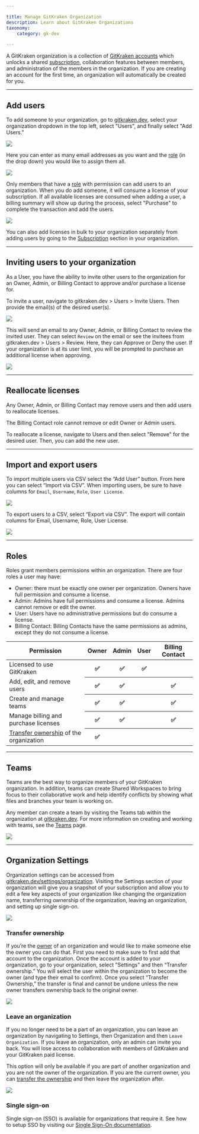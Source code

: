 ```yaml
---

title: Manage GitKraken Organization
description: Learn about GitKraken Organizations
taxonomy:
    category: gk-dev
    
---
```


A GitKraken organization is a collection of [GitKraken accounts](/gk-dev/gk-dev-account/) which unlocks a shared [subscription](/gk-dev/gk-dev-subscription/), collaboration features between members, and administration of the members in the organization. If you are creating an account for the first time, an organization will automatically be created for you.

***

## Add users

To add someone to your organization, go to [gitkraken.dev](https://gitkraken.dev/), select your organization dropdown in the top left, select "Users", and finally select "Add Users." 

<img src="/wp-content/uploads/gk-dev-add-user.png" srcset="/wp-content/uploads/gk-dev-add-user@2x.png" class="img-responsive center img-bordered">

Here you can enter as many email addresses as you want and the [role](/gk-dev/gk-dev-organization/#roles) (in the drop down) you would like to assign them all. 

<img src="/wp-content/uploads/gk-dev-add-user-modal.png" class="img-responsive center img-bordered">

Only members that have a [role](/gk-dev/gk-dev-organization/#roles) with permission can add users to an organization. When you do add someone, it will consume a license of your subscription. If all available licenses are consumed when adding a user, a billing summary will show up during the process, select "Purchase" to complete the transaction and add the users.

<img src="/wp-content/uploads/gk-dev-add-user-modal-2.png" class="img-responsive center img-bordered">

You can also add licenses in bulk to your organization separately from adding users by going to the [Subscription](/gk-dev/gk-dev-subscription/) section in your organization.

***

## Inviting users to your organization

As a User, you have the ability to invite other users to the organization for an Owner, Admin, or Billing Contact to approve and/or purchase a license for. 

To invite a user, navigate to gitkraken.dev > Users > Invite Users. Then provide the email(s) of the desired user(s). 

<img src='/wp-content/uploads/gkdev-invite-user-as-user.png' srcset='/wp-content/uploads/gkdev-invite-user-as-user@2x.png' class='img-bordered img-responsive center'>

This will send an email to any Owner, Admin, or Billing Contact to review the invited user. They can select `Review` on the email or see the invitees from gitkraken.dev > Users > Review. Here, they can Approve or Deny the user. If your organization is at its user limit, you will be prompted to purchase an additional license when approving.

<img src='/wp-content/uploads/gkdev-review-user-invite.png' srcset='/wp-content/uploads/gkdev-review-user-invite@2x.png' class='img-bordered img-responsive center'>

***

## Reallocate licenses

Any Owner, Admin, or Billing Contact may remove users and then add users to reallocate licenses.

The Billing Contact role cannot remove or edit Owner or Admin users.

To reallocate a license, navigate to Users and then select "Remove" for the desired user. Then, you can add the new user. 

***

## Import and export users

To import multiple users via CSV select the “Add User” button. From here you can select “Import via CSV”. When importing users, be sure to have columns for `Email`, `Username`, `Role`, `User License`.

<img src="/wp-content/uploads/gk-dev-import-users.png" class="img-responsive center img-bordered">

To export users to a CSV, select “Export via CSV”. The export will contain columns for Email, Username, Role, User License.

<img src="/wp-content/uploads/gk-dev-export-users.png" class="img-responsive center img-bordered">

***

## Roles

Roles grant members permissions within an organization. There are four roles a user may have:
+ Owner: there must be exactly one owner per organization. Owners have full permission and consume a license.
+ Admin: Admins have full permissions and consume a license. Admins cannot remove or edit the owner.
+ User: Users have no administrative permissions but do consume a license.
+ Billing Contact: Billing Contacts have the same permissions as admins, except they do not consume a license.

<table class='table table--bordered table--shortcuts'>
    <thead>
        <tr>
            <th>Permission</th>
            <th>Owner</th>
            <th>Admin</th>
            <th>User</th>
            <th>Billing Contact</th>
        </tr>
    </thead>
    <tbody>
        <tr>
            <td>Licensed to use GitKraken</td>
            <th>✅</th>
            <th>✅</th>
            <th>✅</th>
            <th></th>
        </tr>
        <tr>
            <td>Add, edit, and remove users</td>
            <th>✅</th>
            <th>✅</th>
            <th></th>
            <th>✅</th>
        </tr>
        <tr>
            <td>Create and manage teams</td>
            <th>✅</th>
            <th>✅</th>
            <th></th>
            <th>✅</th>
        </tr>
        <tr>
            <td>Manage billing and purchase licenses</td>
            <th>✅</th>
            <th>✅</th>
            <th></th>
            <th>✅</th>
        </tr>
        <tr>
            <td><a href="/gk-dev/gk-dev-organization/#transfer-ownership">Transfer ownership</a> of the organization</td>
            <th>✅</th>
            <th></th>
            <th></th>
            <th></th>
        </tr>
    </tbody>
</table>

***

## Teams

Teams are the best way to organize members of your GitKraken organization. In addition, teams can create Shared Workspaces to bring focus to their collaborative work and help identify conflicts by showing what files and branches your team is working on.

Any member can create a team by visiting the Teams tab within the organization at [gitkraken.dev](https://gitkraken.dev). For more information on creating and working with teams, see the [Teams](/gitkraken-desktop/teams/) page.

<img src='/wp-content/uploads/gk-dev-teams.png' srcset='/wp-content/uploads/gk-dev-teams@2x.png' class='img-bordered img-responsive center'>

***

## Organization Settings

Organization settings can be accessed from [gitkraken.dev/settings/organization](https://gitkraken.dev/settings/organization). Visiting the Settings section of your organization will give you a snapshot of your subscription and allow you to edit a few key aspects of your organization like changing the organization name, transferring ownership of the organization, leaving an organization, and setting up single sign-on.

<img src="/wp-content/uploads/gk-dev-organization-settings.png" srcset='/wp-content/uploads/gk-dev-organization-settings@2x.png' class="img-responsive center img-bordered">

### Transfer ownership

If you’re the [owner](/gk-dev/gk-dev-organization/#roles) of an organization and would like to make someone else the owner you can do that. First you need to make sure to first add that account to the organization. Once the account is added to your organization, go to your organization, select "Settings" and then “Transfer ownership.” You will select the user within the organization to become the owner (and type their email to confirm). Once you select “Transfer Ownership,” the transfer is final and cannot be undone unless the new owner transfers ownership back to the original owner.

<img src="/wp-content/uploads/gk-dev-transfer-owner.gif" class="img-responsive center img-bordered">

### Leave an organization

If you no longer need to be a part of an organization, you can leave an organization by navigating to Settings, then Organization and then `Leave Organization`. If you leave an organization, only an admin can invite you back. You will lose access to collaboration with members of GitKraken and your GitKraken paid license. 

This option will only be available if you are part of another organization and you are not the owner of the organization. If you are the current owner, you can [transfer the ownership](/gk-dev/gk-dev-organization/#transfer-ownership) and then leave the organization after.

<img src='/wp-content/uploads/gk-dev-leave-organization.png' srcset='/wp-content/uploads/gk-dev-leave-organization@2x.png' class='img-bordered img-responsive center'>

### Single sign-on

Single sign-on (SSO) is available for organizations that require it. See how to setup SSO by visiting our [Single Sign-On documentation](/gk-dev/gk-dev-single-sign-on/).

